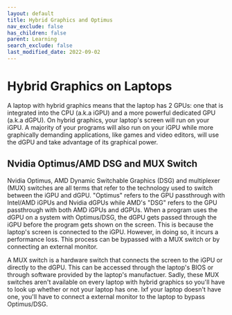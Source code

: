 ```yaml
---
layout: default
title: Hybrid Graphics and Optimus
nav_exclude: false
has_children: false
parent: Learning
search_exclude: false
last_modified_date: 2022-09-02
---
```


# Hybrid Graphics on Laptops
A laptop with hybrid graphics means that the laptop has 2 GPUs: one that is integrated into the CPU (a.k.a iGPU) and a more powerful dedicated GPU (a.k.a dGPU). On hybrid graphics, your laptop's screen will run on your iGPU. A majority of your programs will also run on your iGPU while more graphically demanding applications, like games and video editors, will use the dGPU and take advantage of its graphical power. 

## Nvidia Optimus/AMD DSG and MUX Switch
Nvidia Optimus, AMD Dynamic Switchable Graphics (DSG) and multiplexer (MUX) switches are all terms that refer to the technology used to switch between the iGPU and dGPU. "Optimus" refers to the GPU passthrough with Intel/AMD iGPUs and Nvidia dGPUs while AMD's "DSG" refers to the GPU passthrough with both AMD iGPUs and dGPUs. When a program uses the dGPU on a system with Optimus/DSG, the dGPU gets passed through the iGPU before the program gets shown on the screen. This is because the laptop's screen is connected to the iGPU. However, in doing so, it incurs a performance loss. This process can be bypassed with a MUX switch or by connecting an external monitor. 

A MUX switch is a hardware switch that connects the screen to the iGPU or directly to the dGPU. This can be accessed through the laptop's BIOS or through software provided by the laptop's manufactuer. Sadly, these MUX switches aren't available on every laptop with hybrid graphics so you'll have to look up whether or not your laptop has one. Ixf your laptop doesn't have one, you'll have to connect a external monitor to the laptop to bypass Optimus/DSG. 